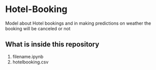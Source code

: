 # Hotel-Booking
Model about Hotel bookings and in making predictions on weather the booking will be canceled or not



## What is inside this repository
1. filename.ipynb
2. hotelbooking.csv
